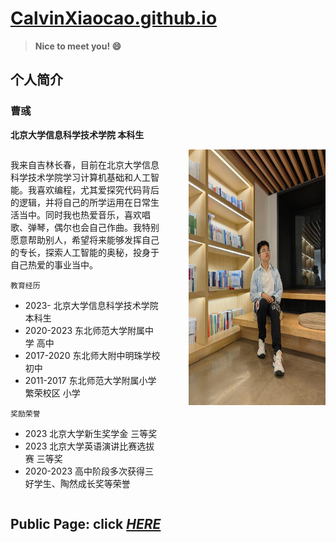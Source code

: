 # [CalvinXiaocao.github.io](https://calvinxiaocao.github.io)

> **Nice to meet you! 😄**

## 个人简介
### 曹彧
**北京大学信息科学技术学院 本科生**

<div style="display: flex;">
  <div style="flex: 1.1; border: 3px solid #;">
    
我来自吉林长春，目前在北京大学信息科学技术学院学习计算机基础和人工智能。我喜欢编程，尤其爱探究代码背后的逻辑，并将自己的所学运用在日常生活当中。同时我也热爱音乐，喜欢唱歌、弹琴，偶尔也会自己作曲。我特别愿意帮助别人，希望将来能够发挥自己的专长，探索人工智能的奥秘，投身于自己热爱的事业当中。

`教育经历`
* 2023- 北京大学信息科学技术学院 本科生
* 2020-2023 东北师范大学附属中学 高中
* 2017-2020 东北师大附中明珠学校 初中
* 2011-2017 东北师范大学附属小学繁荣校区 小学

`奖励荣誉`

* 2023 北京大学新生奖学金 三等奖
* 2023 北京大学英语演讲比赛选拔赛 三等奖
* 2020-2023 高中阶段多次获得三好学生、陶然成长奖等荣誉
  </div>
  <div style="flex: 0.2; border: 3px solid #;">
  </div>
  <div style="flex: 1; border: 3px solid #;">
    
<img src="me2024.jpg" width="301" height="409.44" alt="描述文字">
  </div>
</div>


## **Public** Page: click [***HERE***](/public)
